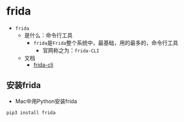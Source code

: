 # frida

* `frida`
  * 是什么：命令行工具
    * `frida`是`Frida`整个系统中，最基础，用的最多的，命令行工具
      * 官网称之为：`frida-CLI`
  * 文档
    * [frida-cli](https://frida.re/docs/frida-cli/)

## 安装frida

* Mac中用Python安装frida

```bash
pip3 install frida
```
